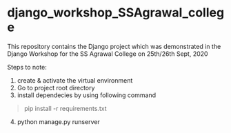 # django_workshop_SSAgrawal_college
This repository contains the Django project which was demonstrated in the Django Workshop for the SS Agrawal College on 25th/26th Sept, 2020

Steps to note:

1. create & activate the virtual environment
2. Go to project root directory
3. install dependecies by using following command
 > pip install -r requirements.txt

4. python manage.py runserver
